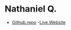 # Nathaniel Q.

- [Github.repo](https://github.com/TansAlt/Final-Project)
-[Live.Website](https://tansalt.github.io/Final-Project/calculator.html)

